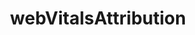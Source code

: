 ---
title: webVitalsAttribution
description: Learn how to use the webVitalsAttribution option to pinpoint the source of Web Vitals issues.
source: app/api-reference/config/next-config-js/webVitalsAttribution
---